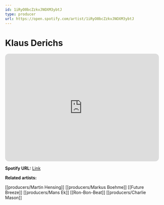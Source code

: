 ```yaml
---
id: 1iRyO0bcZzkvJNOXM3ybtJ
type: producer
url: https://open.spotify.com/artist/1iRyO0bcZzkvJNOXM3ybtJ
---
```

# Klaus Derichs

<iframe style="border-radius:12px" src="https://open.spotify.com/embed/artist/1iRyO0bcZzkvJNOXM3ybtJ" width="100%" height="352" frameBorder="0" allowfullscreen="" allow="autoplay; clipboard-write; encrypted-media; fullscreen; picture-in-picture" loading="lazy"></iframe>

**Spotify URL:** [Link](https://open.spotify.com/artist/1iRyO0bcZzkvJNOXM3ybtJ)

**Related artists:**

[[producers/Martin Hensing]]
[[producers/Markus Boehme]]
[[Future Breeze]]
[[producers/Mans Ek]]
[[Ron-Bon-Beat]]
[[producers/Charlie Mason]]
